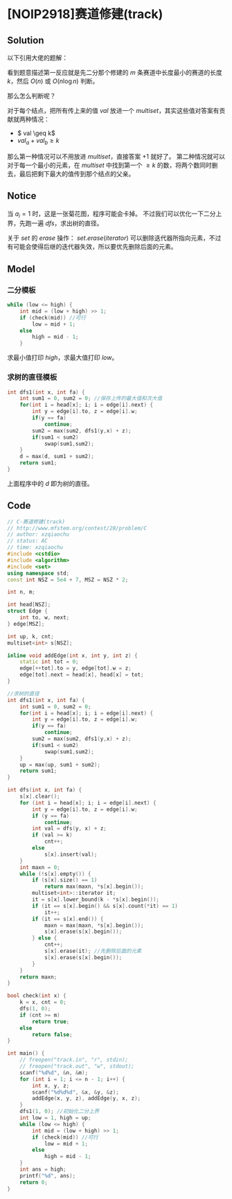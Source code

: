 # [NOIP2918]赛道修建(track)

## Solution

以下引用大佬的题解：

看到题意描述第一反应就是先二分那个修建的 $m$ 条赛道中长度最小的赛道的长度 $k$，然后 $O(n)$ 或 $O(n\log n)$ 判断。

那么怎么判断呢？

对于每个结点，把所有传上来的值 $val$ 放进一个 $multiset$，其实这些值对答案有贡献就两种情况：

- $ val \geq k$
- $val_a+val_b \geq k$ 

那么第一种情况可以不用放进 $multiset$，直接答案 $+1$ 就好了。
第二种情况就可以对于每一个最小的元素，在 $multiset$ 中找到第一个 $\geq k$ 的数，将两个数同时删去，最后把剩下最大的值传到那个结点的父亲。

## Notice

当 $a_i = 1$ 时，这是一张菊花图，程序可能会卡掉。
不过我们可以优化一下二分上界，先跑一遍 $dfs$，求出树的直径。

关于 $set$ 的 $erase$ 操作：
$set.erase(iterator)$ 可以删除迭代器所指向元素，不过有可能会使得后继的迭代器失效，所以要优先删除后面的元素。

## Model

### 二分模板

```cpp
while (low <= high) {
	int mid = (low + high) >> 1;
	if (check(mid)) //可行
		low = mid + 1;
	else
		high = mid - 1;
	}
```

求最小值打印 $high$，求最大值打印 $low$。

### 求树的直径模板

```cpp
int dfs1(int x, int fa) {
	int sum1 = 0, sum2 = 0; //保存上传的最大值和次大值
	for(int i = head[x]; i; i = edge[i].next) {
		int y = edge[i].to, z = edge[i].w;
		if(y == fa)
			continue;
		sum2 = max(sum2, dfs1(y,x) + z);
		if(sum1 < sum2)
			swap(sum1,sum2);
	}
	d = max(d, sum1 + sum2);
	return sum1;
}
```

上面程序中的 $d$ 即为树的直径。

## Code

```cpp
// C-赛道修建(track)
// http://www.mfstem.org/contest/28/problem/C
// author: xzqiaochu
// status: AC
// time: xzqiaochu
#include <cstdio>
#include <algorithm>
#include <set>
using namespace std;
const int NSZ = 5e4 + 7, MSZ = NSZ * 2;

int n, m;

int head[NSZ];
struct Edge {
	int to, w, next;
} edge[MSZ];

int up, k, cnt;
multiset<int> s[NSZ];

inline void addEdge(int x, int y, int z) {
	static int tot = 0;
	edge[++tot].to = y, edge[tot].w = z;
	edge[tot].next = head[x], head[x] = tot;
}

//求树的直径
int dfs1(int x, int fa) {
	int sum1 = 0, sum2 = 0;
	for(int i = head[x]; i; i = edge[i].next) {
		int y = edge[i].to, z = edge[i].w;
		if(y == fa)
			continue;
		sum2 = max(sum2, dfs1(y,x) + z);
		if(sum1 < sum2)
			swap(sum1,sum2);
	}
	up = max(up, sum1 + sum2);
	return sum1;
}

int dfs(int x, int fa) {
	s[x].clear();
	for (int i = head[x]; i; i = edge[i].next) {
		int y = edge[i].to, z = edge[i].w;
		if (y == fa)
			continue;
		int val = dfs(y, x) + z;
		if (val >= k)
			cnt++;
		else
			s[x].insert(val);
	}
	int maxn = 0;
	while (!s[x].empty()) {
		if (s[x].size() == 1)
			return max(maxn, *s[x].begin());
		multiset<int>::iterator it;
		it = s[x].lower_bound(k - *s[x].begin());
		if (it == s[x].begin() && s[x].count(*it) == 1)
			it++;
		if (it == s[x].end()) {
			maxn = max(maxn, *s[x].begin());
			s[x].erase(s[x].begin());
		} else {
			cnt++;
			s[x].erase(it); //先删除后面的元素
			s[x].erase(s[x].begin());
		}
	}
	return maxn;
}

bool check(int x) {
	k = x, cnt = 0;
	dfs(1, 0);
	if (cnt >= m)
		return true;
	else
		return false;
}

int main() {
	// freopen("track.in", "r", stdin);
	// freopen("track.out", "w", stdout);
	scanf("%d%d", &n, &m);
	for (int i = 1; i <= n - 1; i++) {
		int x, y, z;
		scanf("%d%d%d", &x, &y, &z);
		addEdge(x, y, z), addEdge(y, x, z);
	}
	dfs1(1, 0); //初始化二分上界
	int low = 1, high = up;
	while (low <= high) {
		int mid = (low + high) >> 1;
		if (check(mid)) //可行
			low = mid + 1;
		else
			high = mid - 1;
	}
	int ans = high;
	printf("%d", ans);
	return 0;
}
```
